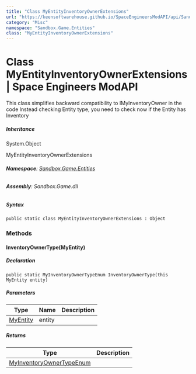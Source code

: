 ```yaml
---
title: "Class MyEntityInventoryOwnerExtensions"
url: "https://keensoftwarehouse.github.io/SpaceEngineersModAPI/api/Sandbox.Game.Entities.MyEntityInventoryOwnerExtensions.html"
category: "Misc"
namespace: "Sandbox.Game.Entities"
class: "MyEntityInventoryOwnerExtensions"
---
```


# Class MyEntityInventoryOwnerExtensions | Space Engineers ModAPI

This class simplifies backward compatibility to IMyInventoryOwner in the code Instead checking Entity type, you need to check now if the Entity has Inventory

##### Inheritance

System.Object

MyEntityInventoryOwnerExtensions

###### **Namespace**: [Sandbox.Game.Entities](https://keensoftwarehouse.github.io/SpaceEngineersModAPI/api/Sandbox.Game.Entities.html)

###### **Assembly**: Sandbox.Game.dll

##### Syntax

```
public static class MyEntityInventoryOwnerExtensions : Object
```

### Methods

#### InventoryOwnerType(MyEntity)

##### Declaration

```
public static MyInventoryOwnerTypeEnum InventoryOwnerType(this MyEntity entity)
```

##### Parameters

| Type | Name | Description |
| --- | --- | --- |
| [MyEntity](https://keensoftwarehouse.github.io/SpaceEngineersModAPI/api/VRage.Game.Entity.MyEntity.html) | entity |     |

##### Returns

| Type | Description |
| --- | --- |
| [MyInventoryOwnerTypeEnum](https://keensoftwarehouse.github.io/SpaceEngineersModAPI/api/Sandbox.Game.Entities.MyInventoryOwnerTypeEnum.html) |     |